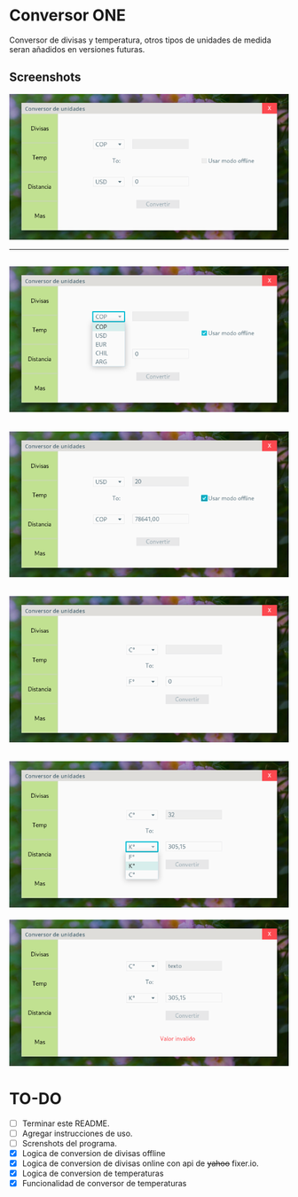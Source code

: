 # Conversor ONE
Conversor de divisas y temperatura, otros tipos de unidades de medida seran añadidos en versiones futuras.

## Screenshots
![MainView](./screenshots/MainView.png) 

---
![CurrencyOptions](./screenshots/CurrencyOptions.png)
---
![OfflineExample](./screenshots/OfflineExample.png)
---
![TemperatureView](./screenshots/TemperatureView.png)
---
![TempOptions](./screenshots/TempOptions.png)
---
![InvalidInput](./screenshots/InvalidInput.png)


# TO-DO
- [ ] Terminar este README.
- [ ] Agregar instrucciones de uso.
- [ ] Screnshots del programa.
- [x] Logica de conversion de divisas offline
- [x] Logica de conversion de divisas online con api de ~~yahoo~~ fixer.io.
- [x] Logica de conversion de temperaturas
- [x] Funcionalidad de conversor de temperaturas
